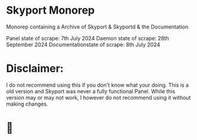 # Skyport Monorep
Monorep containing a Archive of Skyport &amp; Skyportd & the Documentation

Panel state of scrape: 7th July 2024
Daemon state of scrape: 28th September 2024
Documentationstate of scrape: 8th July 2024

# Disclaimer: 
I do not recommend using this if you don't know what your doing. This is a old version and Skyport was never a fully functional Panel.
While this version may or may not work, I however do not recommend using it without making changes.

# 👋

